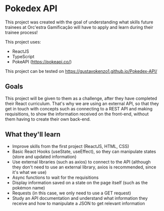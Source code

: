 # Pokedex API

This project was created with the goal of understanding what skills future trainees at Orc'estra Gamificação will have to apply and learn during their trainee process!

This project uses:
- ReactJS
- TypeScript
- PokeAPI (https://pokeapi.co/)

This project can be tested on https://gustavokenzo1.github.io/Pokedex-API/

## Goals

This project will be given to them as a challenge, after they have completed their React curriculum. That's why we are using an external API, so that they get in touch with concepts such as connecting to a REST API and making requisitions, to show the information received on the front-end, without them having to create their own back-end.

## What they'll learn

- Improve skills from the first project (ReactJS, HTML, CSS)
- Basic React Hooks (useState, useEffect), so they can manipulate states (store and updated information)
- Use external libraries (such as axios) to connect to the API (although they don't need to use an external library, axios is recommended, since it's what we use)
- Async functions to wait for the requisitions
- Display information saved on a state on the page itself (such as the pokémon name)
- Requests (in this case, we only need to use a GET request)
- Study an API documentation and understand what information they receive and how to manipulate a JSON to get relevant information
